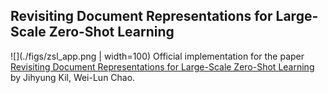 ## Revisiting Document Representations for Large-Scale Zero-Shot Learning

![](./figs/zsl_app.png | width=100)
Official implementation for the paper [Revisiting Document Representations for Large-Scale Zero-Shot Learning]() by Jihyung Kil, Wei-Lun Chao.
